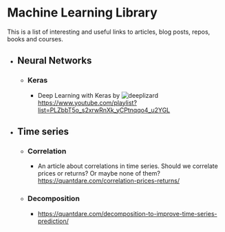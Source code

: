 # Machine Learning Library
This is a list of interesting and useful links to articles, blog posts, repos, books and courses.

* ## Neural Networks
  * ### Keras
    * Deep Learning with Keras by ![deeplizard](https://www.youtube.com/channel/UC4UJ26WkceqONNF5S26OiVw)
    <br>https://www.youtube.com/playlist?list=PLZbbT5o_s2xrwRnXk_yCPtnqqo4_u2YGL

* ## Time series
  * ### Correlation
    * An article about correlations in time series. Should we correlate prices or returns? Or maybe none of them?
https://quantdare.com/correlation-prices-returns/
  * ### Decomposition
    * https://quantdare.com/decomposition-to-improve-time-series-prediction/
